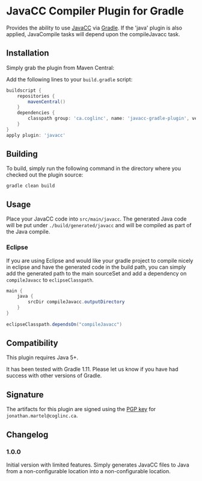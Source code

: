 # JavaCC Compiler Plugin for Gradle 

Provides the ability to use [JavaCC](http://javacc.java.net/) via [Gradle](http://www.gradle.org/). If the 'java' plugin is also applied, JavaCompile tasks will depend upon the compileJavacc task.

## Installation

Simply grab the plugin from Maven Central:

Add the following lines to your `build.gradle` script:

```groovy
buildscript {
    repositories {
        mavenCentral()
    }
    dependencies {
        classpath group: 'ca.coglinc', name: 'javacc-gradle-plugin', version: '1.0.0'
    }
}
apply plugin: 'javacc'
```

## Building

To build, simply run the following command in the directory where you checked out the plugin source:

`gradle clean build`

## Usage

Place your JavaCC code into `src/main/javacc`.
The generated Java code will be  put under `./build/generated/javacc` and will be compiled as part of the Java compile.

### Eclipse

If you are using Eclipse and would like your gradle project to compile nicely in eclipse and have the generated code in the build path, you can simply add the generated path to the main sourceSet and add a dependency on `compileJavacc` to `eclipseClasspath`.
```java
main {
    java {
        srcDir compileJavacc.outputDirectory
    }
}
    
eclipseClasspath.dependsOn("compileJavacc")
```

## Compatibility

This plugin requires Java 5+.

It has been tested with Gradle 1.11. Please let us know if you have had success with other versions of Gradle.

## Signature

The artifacts for this plugin are signed using the [PGP key](http://pgp.mit.edu:11371/pks/lookup?op=get&search=0x321163AE83A4068A) for `jonathan.martel@coglinc.ca`.

## Changelog

### 1.0.0

Initial version with limited features. Simply generates JavaCC files to Java from a non-configurable location into a non-configurable location.
